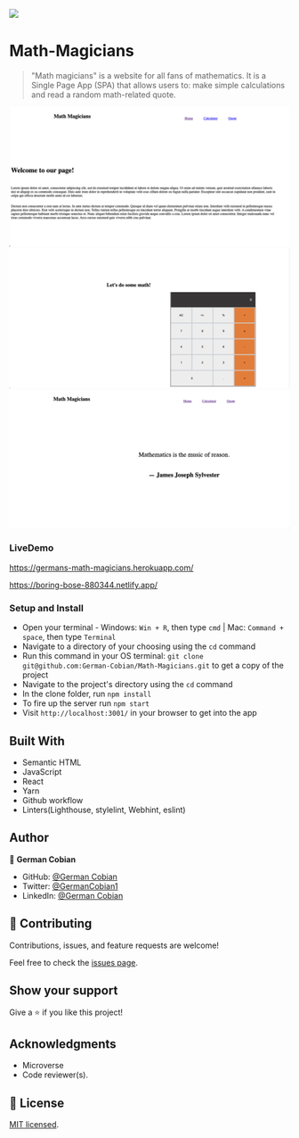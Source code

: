 ![](https://img.shields.io/badge/Microverse-blueviolet)

# Math-Magicians

> "Math magicians" is a website for all fans of mathematics. It is a Single Page App (SPA) that allows users to:
make simple calculations and read a random math-related quote.

![Math-Magicians](/public/math-magicians-1.png?raw=true "Home-page")
![Math-Magicians](/public/math-magicians-2.png?raw=true "Calculator-page")
![Math-Magicians](/public/math-magicians-3.png?raw=true?raw=true "Quote-page")

### LiveDemo
https://germans-math-magicians.herokuapp.com/

https://boring-bose-880344.netlify.app/

### Setup and Install

* Open your terminal - Windows: `Win + R`, then type `cmd` | Mac: `Command + space`, then type `Terminal`
* Navigate to a directory of your choosing using the `cd` command
* Run this command in your OS terminal: `git clone git@github.com:German-Cobian/Math-Magicians.git` to get a copy of the project
* Navigate to the project's directory using the `cd` command
* In the clone folder, run `npm install`
* To fire up the server run `npm start`
* Visit `http://localhost:3001/` in your browser to get into the app

## Built With

* Semantic HTML
* JavaScript
* React
* Yarn 
* Github workflow
* Linters(Lighthouse, stylelint, Webhint, eslint)


## Author

👤 **German Cobian**
* GitHub: [@German Cobian](https://github.com/German-Cobian)
* Twitter: [@GermanCobian1](https://twitter.com/GermanCobian1)
* LinkedIn: [@German Cobian](https://www.linkedin.com/in/german-cobian/)

## 🤝 Contributing

Contributions, issues, and feature requests are welcome!

Feel free to check the [issues page](https://github.com/German-Cobian/Math-Magicians/issues).

## Show your support

Give a ⭐️ if you like this project!

## Acknowledgments

- Microverse
- Code reviewer(s).

## 📝 License

[MIT licensed](https://github.com/German-Cobian/Math-Magicians/blob/main/LICENSE).
